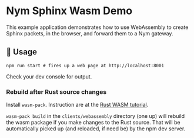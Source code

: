 # Nym Sphinx Wasm Demo

This example application demonstrates how to use WebAssembly to create Sphinx packets, in the browser, and forward them to a Nym gateway.

## 🚴 Usage

```
npm run start # fires up a web page at http://localhost:8001
```

Check your dev console for output.

### Rebuild after Rust source changes

Install `wasm-pack`. Instruction are at the [Rust WASM tutorial](https://rustwasm.github.io/docs/book/game-of-life/hello-world.html). 

`wasm-pack build` in the `clients/webassembly` directory (one up) will rebuild the wasm package if you make changes to the Rust source. That will be automatically picked up (and reloaded, if need be) by the npm dev server.